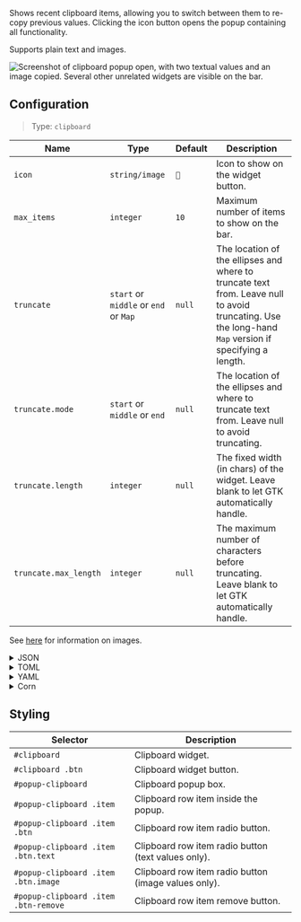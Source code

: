 Shows recent clipboard items, allowing you to switch between them to re-copy previous values.
Clicking the icon button opens the popup containing all functionality.

Supports plain text and images.

![Screenshot of clipboard popup open, with two textual values and an image copied. Several other unrelated widgets are visible on the bar.](https://f.jstanger.dev/github/ironbar/clipboard.png?raw)

## Configuration

> Type: `clipboard`

| Name                  | Type                                  | Default | Description                                                                                                                                           |
|-----------------------|---------------------------------------|---------|-------------------------------------------------------------------------------------------------------------------------------------------------------|
| `icon`                | `string/image`                        | `󰨸`    | Icon to show on the widget button.                                                                                                                    |
| `max_items`           | `integer`                             | `10`    | Maximum number of items to show on the bar.                                                                                                           |
| `truncate`            | `start` or `middle` or `end` or `Map` | `null`  | The location of the ellipses and where to truncate text from. Leave null to avoid truncating. Use the long-hand `Map` version if specifying a length. |
| `truncate.mode`       | `start` or `middle` or `end`          | `null`  | The location of the ellipses and where to truncate text from. Leave null to avoid truncating.                                                         |
| `truncate.length`     | `integer`                             | `null`  | The fixed width (in chars) of the widget. Leave blank to let GTK automatically handle.                                                                |
| `truncate.max_length` | `integer`                             | `null`  | The maximum number of characters before truncating. Leave blank to let GTK automatically handle.                                                      |

See [here](images) for information on images.

<details>
<summary>JSON</summary>

```json
{
  "end": {
    "type": "clipboard",
    "max_items": 3,
    "truncate": {
      "mode": "end",
      "length": 50
    }
  }
}
```
</details>

<details>
<summary>TOML</summary>

```toml
[[end]]
type = "clipboard"
max_items = 3

[[end.truncate]]
mode = "end"
length = 50
```
</details>

<details>
<summary>YAML</summary>

```yaml
end:
  - type: 'clipboard'
    max_items: 3
    truncate:
      mode: 'end'
      length: 50
```
</details>

<details>
<summary>Corn</summary>

```corn
{
    end = [ { 
        type = "clipboard" 
        max_items = 3 
        truncate.mode = "end" 
        truncate.length = 50 
    } ] 
}
```
</details>

## Styling

| Selector                             | Description                                          |
|--------------------------------------|------------------------------------------------------|
| `#clipboard`                         | Clipboard widget.                                    |
| `#clipboard .btn`                    | Clipboard widget button.                             |
| `#popup-clipboard`                   | Clipboard popup box.                                 |
| `#popup-clipboard .item`             | Clipboard row item inside the popup.                 |
| `#popup-clipboard .item .btn`        | Clipboard row item radio button.                     |
| `#popup-clipboard .item .btn.text`   | Clipboard row item radio button (text values only).  |
| `#popup-clipboard .item .btn.image`  | Clipboard row item radio button (image values only). |
| `#popup-clipboard .item .btn-remove` | Clipboard row item remove button.                    |
